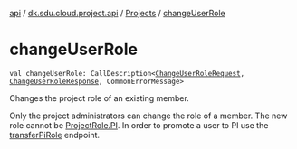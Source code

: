 [api](../../index.md) / [dk.sdu.cloud.project.api](../index.md) / [Projects](index.md) / [changeUserRole](./change-user-role.md)

# changeUserRole

`val changeUserRole: CallDescription<`[`ChangeUserRoleRequest`](../-change-user-role-request/index.md)`, `[`ChangeUserRoleResponse`](../-change-user-role-response.md)`, CommonErrorMessage>`

Changes the project role of an existing member.

Only the project administrators can change the role of a member. The new role cannot be [ProjectRole.PI](../-project-role/-p-i.md). In
order to promote a user to PI use the [transferPiRole](transfer-pi-role.md) endpoint.


